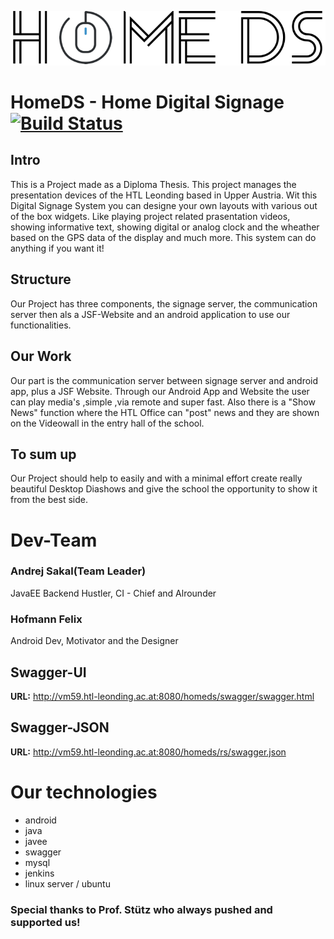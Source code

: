 ![logo](Documents/HomesLogoTrans.png)
<br>
# HomeDS - Home Digital Signage [![Build Status](http://vm59.htl-leonding.ac.at:9090/job/HomeDsSystems_Backend/badge/icon)](http://vm59.htl-leonding.ac.at:9090/job/HomeDsSystems_Backend) 

## Intro
This is a Project made as a Diploma Thesis. This project manages the presentation devices of the HTL Leonding based in Upper Austria. Wit this Digital Signage System you can designe your own layouts with various out of the box widgets. Like playing project related prasentation videos, showing informative text, showing digital or analog clock and the wheather based on the GPS data of the display and much more. This system can do anything if you want it!

## Structure
Our Project has three components, the signage server, the communication server then als a JSF-Website and an android application to use our functionalities. 

## Our Work
Our part is the communication server between signage server and android app, plus a JSF Website.
Through our Android App and Website the user can play media's ,simple ,via remote and super fast. Also there is a "Show News" function where the HTL Office can "post" news and they are shown on the Videowall in the entry hall of the school.

## To sum up
Our Project should help to easily and with a minimal effort create really beautiful Desktop Diashows and give the school the opportunity to show it from the best side.

# Dev-Team

### Andrej Sakal(Team Leader)
JavaEE Backend Hustler, CI - Chief and Alrounder

### Hofmann Felix
Android Dev, Motivator and the Designer

## Swagger-UI
**URL:** http://vm59.htl-leonding.ac.at:8080/homeds/swagger/swagger.html

## Swagger-JSON
**URL:** http://vm59.htl-leonding.ac.at:8080/homeds/rs/swagger.json

# Our technologies

- android
- java
- javee
- swagger
- mysql
- jenkins
- linux server / ubuntu


### Special thanks to Prof. Stütz who always pushed and supported us!
